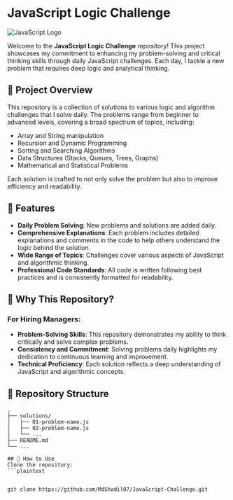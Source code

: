 # JavaScript Logic Challenge

![JavaScript Logo](https://img.shields.io/badge/JavaScript-ES6+-F7DF1E?style=flat&logo=javascript&logoColor=black)

Welcome to the **JavaScript Logic Challenge** repository! This project showcases my commitment to enhancing my problem-solving and critical thinking skills through daily JavaScript challenges. Each day, I tackle a new problem that requires deep logic and analytical thinking.

## 🚀 Project Overview

This repository is a collection of solutions to various logic and algorithm challenges that I solve daily. The problems range from beginner to advanced levels, covering a broad spectrum of topics, including:

- Array and String manipulation
- Recursion and Dynamic Programming
- Sorting and Searching Algorithms
- Data Structures (Stacks, Queues, Trees, Graphs)
- Mathematical and Statistical Problems

Each solution is crafted to not only solve the problem but also to improve efficiency and readability.

## 🌟 Features

- **Daily Problem Solving**: New problems and solutions are added daily.
- **Comprehensive Explanations**: Each problem includes detailed explanations and comments in the code to help others understand the logic behind the solution.
- **Wide Range of Topics**: Challenges cover various aspects of JavaScript and algorithmic thinking.
- **Professional Code Standards**: All code is written following best practices and is consistently formatted for readability.

## 🧠 Why This Repository?

### For Hiring Managers:
- **Problem-Solving Skills**: This repository demonstrates my ability to think critically and solve complex problems.
- **Consistency and Commitment**: Solving problems daily highlights my dedication to continuous learning and improvement.
- **Technical Proficiency**: Each solution reflects a deep understanding of JavaScript and algorithmic concepts.

## 📂 Repository Structure

```plaintext
.
├── solutions/
│   ├── 01-problem-name.js
│   ├── 02-problem-name.js
│   └── ...
├── README.md
└── ...

## 🚧 How to Use
Clone the repository:
```plaintext


git clone https://github.com/MdShadil07/JavaScript-Challenge.git


